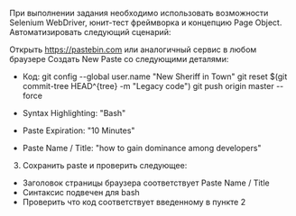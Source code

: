 При выполнении задания необходимо использовать возможности Selenium WebDriver,
юнит-тест фреймворка и концепцию Page Object. Автоматизировать следующий сценарий:

Открыть https://pastebin.com  или аналогичный сервис в любом браузере
Создать New Paste со следующими деталями:

* Код:
git config --global user.name  "New Sheriff in Town"
git reset $(git commit-tree HEAD^{tree} -m "Legacy code")
git push origin master --force

* Syntax Highlighting: "Bash"
* Paste Expiration: "10 Minutes"
* Paste Name / Title: "how to gain dominance among developers"

3. Сохранить paste и проверить следующее:
* Заголовок страницы браузера соответствует Paste Name / Title
* Синтаксис подвечен для bash
* Проверить что код соответствует введенному в пункте 2